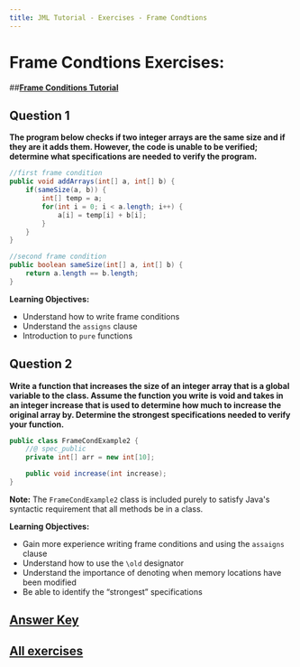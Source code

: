 ```yaml
---
title: JML Tutorial - Exercises - Frame Condtions 
---
```

# Frame Condtions Exercises:
##**[Frame Conditions Tutorial](https://www.openjml.org/tutorial/FrameConditions)**

## **Question 1**
**The program below checks if two integer arrays are the same size and if they are it adds them. However, the code is unable to be verified; determine what specifications are needed to verify the program.**
```Java
//first frame condition
public void addArrays(int[] a, int[] b) {	
	if(sameSize(a, b)) {
		int[] temp = a;
		for(int i = 0; i < a.length; i++) {
			a[i] = temp[i] + b[i];
		}	
	}
}

//second frame condition 		
public boolean sameSize(int[] a, int[] b) {
	return a.length == b.length;
}
```
**Learning Objectives:**
+ Understand how to write frame conditions 
+ Understand the `assigns` clause
+ Introduction to `pure` functions 

## **Question 2**
**Write a function that increases the size of an integer array that is a global variable to the class. Assume the function you write is void and takes in an integer increase that is used to determine how much to increase the original array by. Determine the strongest specifications needed to verify your function.**
```Java
public class FrameCondExample2 {
	//@ spec_public
	private int[] arr = new int[10];

  	public void increase(int increase);
}
```
**Note:** The `FrameCondExample2` class is included purely to satisfy Java's syntactic requirement that all methods be in a class.

**Learning Objectives:**
+ Gain more experience writing frame conditions and using the `assaigns` clause
+ Understand how to use the `\old` designator 
+ Understand the importance of denoting when memory locations have been modified
+ Be able to identify the “strongest” specifications

## **[Answer Key](FrameCondExKey.md)**
## **[All exercises](https://www.openjml.org/tutorial/exercises/exercises)**
